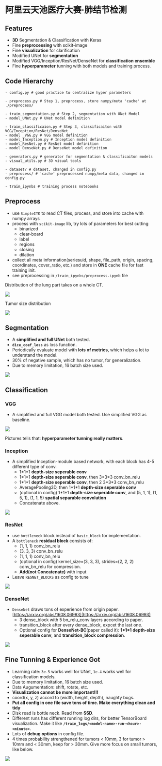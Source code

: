 # 阿里云天池医疗大赛·肺结节检测

## Features

- **3D** Segmentation & Classification with Keras
- Fine **preprocessing** with scikit-image
- Fine **visualization** for clarification
- Modified UNet for **segmentation**
- Modified VGG/Inception/ResNet/DenseNet for **classification ensemble**
- Fine **hyperparameter** tunning with both models and training process.

## Code Hierarchy

```
- config.py # good practice to centralize hyper parameters

- preprocess.py # Step 1, preprocess, store numpy/meta 'cache' at ./preprocess/

- train_segmentation.py # Step 2, segmentation with UNet Model
- model_UNet.py # UNet model definition

- train_classificaion.py # Step 3, classificaiton with VGG/Inception/ResNet/DenseNet
- model _VGG.py # VGG model definition
- model_Inception.py # Inception model definition
- model_ResNet.py # ResNet model definition
- model_DenseNet.py # DenseNet model definition

- generators.py # generator for segmentation & classificaiton models
- visual_utils.py # 3D visual tools

- dataset/ # dataset, changed in config.py
- preprocess/ # 'cache' preprocessed numpy/meta data, changed in config.py

- train_ipynbs # training process notebooks
```

## Preprocess

- use `SimpleITK` to read CT files, process, and store into cache with numpy arrays
- process with `scikit-image` lib, try lots of parameters for best cutting
    - binarized
    - clear-board
    - label
    - regions
    - closing
    - dilation
- collect all meta information(seriesuid, shape, file_path, origin, spacing, coordinates, cover_ratio, etc.) and store in **ONE** cache file for fast training init.
- see preprocessing in `/train_ipynbs/preprocess.ipynb` file

Distribution of the lung part takes on a whole CT.

<img src='./assets/preprocess-cover-ratio.png'>

Tumor size distribution

<img src='./assets/preprocess-diameter-mm.png'>

## Segmentation

- A **simplified and full UNet** both tested.
- **`dice_coef_loss`** as loss function.
- Periodically evaluate model with **lots of metrics**, which helps a lot to understand the model.
- 30% of negative sample, which has no tumor, for generalization.
- Due to memory limitation, 16 batch size used.

<img src='./assets/segmentation.png'>

## Classification

### VGG

- A simplified and full VGG model both tested. Use simplified VGG as baseline.

<img src='./assets/VGG.png'>

Pictures tells that: **hyperparameter tunning really matters**.

### Inception

- A simplified Inception-module based network, with each block has 4-5 different type of conv.
    - 1\*1\*1 **depth-size seperable conv**
    - 1\*1\*1 **depth-size seperable conv**, then 3\*3\*3 conv_bn_relu
    - 1\*1\*1 **depth-size seperable conv**, then 2 3\*3\*3 conv_bn_relu
    - AveragePooling3D, then 1\*1\*1 **depth-size seperable conv**
    - (optional in config) 1\*1\*1 **depth-size seperable conv**, and (5, 1, 1), (1, 5, 1), (1, 1, 5) **spatial separable convolution**
    - Concatenate above.

<img src='./assets/Inception.png'>

### ResNet

- use `bottleneck` block instead of `basic_block` for implementation.
- A `bottleneck` **residual block** consists of:
    - (1, 1, 1) conv_bn_relu
    - (3, 3, 3) conv_bn_relu
    - (1, 1, 1) conv_bn_relu
    - (optional in config) kernel_size=(3, 3, 3), strides=(2, 2, 2) conv_bn_relu for compression.
    - **Add(not Concatenate)** with input
- Leave `RESNET_BLOCKS` as config to tune

<img src='./assets/ResNet.png'>

### DenseNet

- `DenseNet` draws tons of experience from origin paper. [https://arxiv.org/abs/1608.06993](https://arxiv.org/abs/1608.06993)
    - 3 dense\_block with 5 bn\_relu\_conv layers according to paper. 
    - transition\_block after every dense\_block, expcet the last one.
    - Optional config for **DenseNet-BC**(paper called it): **1\*1\*1 depth-size seperable conv**, and **transition_block compression**.

<img src='./assets/DenseNet.png'>

## Fine Tunning & Experience Got 

- Learning rate: `3e-5` works well for UNet, `1e-4` works well for classification models.
- Due to memory limitation, 16 batch size used.
- Data Augumentation: shift, rotate, etc.
- **Visualization cannot be more important!!!**
- coord(x, y, z) accord to (width, height, depth), naughty bugs.
- **Put all config in one file save tons of time. Make everything clean and tidy**
- Disk read is bottle neck. Read from **SSD**.
- Different runs has different running log dirs, for better TensorBoard visualization. Make it like **`/train_logs/<model-name>-run-<hour>-<minute>`**.
- Lots of **debug options** in config file.
- 4 times probability strengthened for tumors < 10mm, 3 for tumor > 10mm and < 30mm, keep for > 30mm. Give more focus on small tumors, like below.

<img src='./assets/small-tumor.png'>
